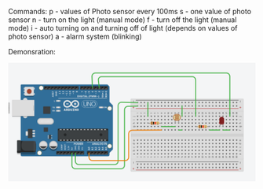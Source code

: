 Commands:
p - values of Photo sensor every 100ms
s - one value of photo sensor
n - turn on the light (manual mode)
f - turn off the light (manual mode)
i - auto turning on and turning off of light (depends on values of photo sensor)
a - alarm system (blinking)

Demonsration:


![alt tag](https://github.com/Alyona1619/IoT_ISU/blob/main/LedPhotoInteracive/LedPhotoInteractive.png)
